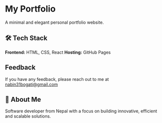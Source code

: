 # My Portfolio

A minimal and elegant personal portfolio website.

## 🛠 Tech Stack

**Frontend:** HTML, CSS, React
**Hosting:** GitHub Pages

## Feedback

If you have any feedback, please reach out to me at nabin31bogati@gmail.com


## 🚀 About Me
Software developer from Nepal with a focus on building innovative, efficient and scalable solutions.
